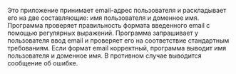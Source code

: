Это приложение принимает email-адрес пользователя и раскладывает его на две составляющие: имя пользователя и доменное имя. Программа проверяет правильность формата введенного email с помощью регулярных выражений.
Программа запрашивает у пользователя ввод email и проверяет его на соответствие стандартным требованиям. Если формат email корректный, программа выводит имя пользователя и доменное имя. В противном случае выводится сообщение об ошибке.
